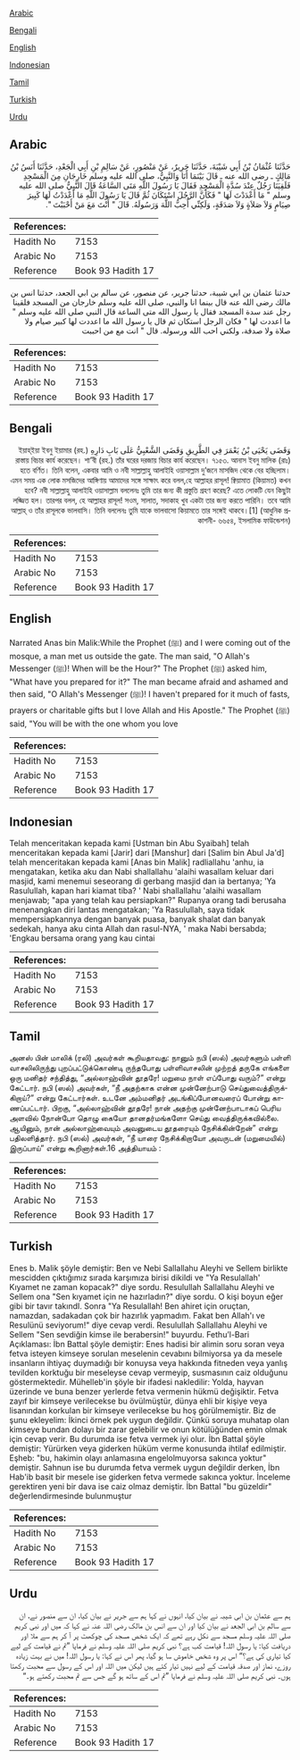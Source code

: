 [Arabic](#arabic)

[Bengali](#bengali)

[English](#english)

[Indonesian](#indonesian)

[Tamil](#tamil)

[Turkish](#turkish)

[Urdu](#urdu)

## Arabic


<div dir="rtl" lang="ar" style={{fontSize:'larger',backgroundColor:'#f8f9fa',padding:20}}>
حَدَّثَنَا عُثْمَانُ بْنُ أَبِي شَيْبَةَ، حَدَّثَنَا جَرِيرٌ، عَنْ مَنْصُورٍ، عَنْ سَالِمِ بْنِ أَبِي الْجَعْدِ، حَدَّثَنَا أَنَسُ بْنُ مَالِكٍ ـ رضى الله عنه ـ قَالَ بَيْنَمَا أَنَا وَالنَّبِيُّ، صلى الله عليه وسلم خَارِجَانِ مِنَ الْمَسْجِدِ فَلَقِيَنَا رَجُلٌ عِنْدَ سُدَّةِ الْمَسْجِدِ فَقَالَ يَا رَسُولَ اللَّهِ مَتَى السَّاعَةُ قَالَ النَّبِيُّ صلى الله عليه وسلم ‏"‏ مَا أَعْدَدْتَ لَهَا ‏"‏ فَكَأَنَّ الرَّجُلَ اسْتَكَانَ ثُمَّ قَالَ يَا رَسُولَ اللَّهِ مَا أَعْدَدْتُ لَهَا كَبِيرَ صِيَامٍ وَلاَ صَلاَةٍ وَلاَ صَدَقَةٍ، وَلَكِنِّي أُحِبُّ اللَّهَ وَرَسُولَهُ‏.‏ قَالَ ‏"‏ أَنْتَ مَعَ مَنْ أَحْبَبْتَ ‏"‏‏.‏
</div>
<div style={{backgroundColor:'#f8f9fa',padding:20, marginBottom: 10}}><table> <thead> <tr> <th>References:</th> <th></th> </tr> </thead> <tbody><tr><td>Hadith No</td><td>7153</td></tr><tr><td>Arabic No</td><td>7153</td></tr><tr><td>Reference</td><td>Book 93 Hadith 17</td></tr></tbody></table></div>


<div dir="rtl" lang="ar" style={{fontSize:'larger',backgroundColor:'#f8f9fa',padding:20}}>
حدثنا عثمان بن ابي شيبة، حدثنا جرير، عن منصور، عن سالم بن ابي الجعد، حدثنا انس بن مالك رضى الله عنه قال بينما انا والنبي، صلى الله عليه وسلم خارجان من المسجد فلقينا رجل عند سدة المسجد فقال يا رسول الله متى الساعة قال النبي صلى الله عليه وسلم " ما اعددت لها " فكان الرجل استكان ثم قال يا رسول الله ما اعددت لها كبير صيام ولا صلاة ولا صدقة، ولكني احب الله ورسوله. قال " انت مع من احببت
</div>
<div style={{backgroundColor:'#f8f9fa',padding:20, marginBottom: 10}}><table> <thead> <tr> <th>References:</th> <th></th> </tr> </thead> <tbody><tr><td>Hadith No</td><td>7153</td></tr><tr><td>Arabic No</td><td>7153</td></tr><tr><td>Reference</td><td>Book 93 Hadith 17</td></tr></tbody></table></div>

## Bengali


<div dir="rtl" lang="bn" style={{fontSize:'larger',backgroundColor:'#f8f9fa',padding:20}}>
وَقَضَى يَحْيَى بْنُ يَعْمَرَ فِي الطَّرِيقِ وَقَضَى الشَّعْبِيُّ عَلَى بَابِ دَارِهِ ইয়াহ্ইয়া ইবনু ইয়ামার (রহ.) রাস্তায় বিচার কার্য করেছেন। শা’বী (রহ.) তাঁর ঘরের দরজায় বিচার কার্য করেছেন। ৭১৫৩. আনাস ইবনু মালিক (রাঃ) হতে বর্ণিত। তিনি বলেন, একবার আমি ও নবী সাল্লাল্লাহু আলাইহি ওয়াসাল্লাম দু’জনে মাসজিদ থেকে বের হচ্ছিলাম। এমন সময় এক লোক মসজিদের আঙ্গিণায় আমাদের সঙ্গে সাক্ষাৎ করে বলল,হে আল্লাহর রাসূল! ক্বিয়ামাত (কিয়ামত) কখন হবে? নবী সাল্লাল্লাহু আলাইহি ওয়াসাল্লাম বললেনঃ তুমি তার জন্য কী প্রস্তুতি গ্রহণ করেছ? এতে লোকটি যেন কিছুটা লজ্জিত হল। তারপর বলল, হে আল্লাহর রাসূল! সওম, সালাত, সদাকাহ খুব একটা তার জন্য করতে পারিনি। তবে আমি আল্লাহ্ ও তাঁর রাসূলকে ভালবাসি। তিনি বললেনঃ তুমি যাকে ভালবাসো কিয়ামতে তার সঙ্গেই থাকবে।[1] (আধুনিক প্রকাশনী- ৬৬৫৪, ইসলামিক ফাউন্ডেশন)
</div>
<div style={{backgroundColor:'#f8f9fa',padding:20, marginBottom: 10}}><table> <thead> <tr> <th>References:</th> <th></th> </tr> </thead> <tbody><tr><td>Hadith No</td><td>7153</td></tr><tr><td>Arabic No</td><td>7153</td></tr><tr><td>Reference</td><td>Book 93 Hadith 17</td></tr></tbody></table></div>

## English


<div dir="ltr" lang="en" style={{fontSize:'larger',backgroundColor:'#f8f9fa',padding:20}}>
Narrated Anas bin Malik:While the Prophet (ﷺ) and I were coming out of the mosque, a man met us outside the gate. The man said, "O Allah's Messenger (ﷺ)! When will be the Hour?" The Prophet (ﷺ) asked him, "What have you prepared for it?" The man became afraid and ashamed and then said, "O Allah's Messenger (ﷺ)! I haven't prepared for it much of fasts, prayers or charitable gifts but I love Allah and His Apostle." The Prophet (ﷺ) said, "You will be with the one whom you love
</div>
<div style={{backgroundColor:'#f8f9fa',padding:20, marginBottom: 10}}><table> <thead> <tr> <th>References:</th> <th></th> </tr> </thead> <tbody><tr><td>Hadith No</td><td>7153</td></tr><tr><td>Arabic No</td><td>7153</td></tr><tr><td>Reference</td><td>Book 93 Hadith 17</td></tr></tbody></table></div>

## Indonesian


<div dir="ltr" lang="id" style={{fontSize:'larger',backgroundColor:'#f8f9fa',padding:20}}>
Telah menceritakan kepada kami [Ustman bin Abu Syaibah] telah menceritakan kepada kami [Jarir] dari [Manshur] dari [Salim bin Abul Ja'd] telah menceritakan kepada kami [Anas bin Malik] radliallahu 'anhu, ia mengatakan, ketika aku dan Nabi shallallahu 'alaihi wasallam keluar dari masjid, kami menemui seseorang di gerbang masjid dan ia bertanya; 'Ya Rasulullah, kapan hari kiamat tiba? ' Nabi shallallahu 'alaihi wasallam menjawab; "apa yang telah kau persiapkan?" Rupanya orang tadi berusaha menenangkan diri lantas mengatakan; 'Ya Rasulullah, saya tidak mempersiapkannya dengan banyak puasa, banyak shalat dan banyak sedekah, hanya aku cinta Allah dan rasul-NYA, ' maka Nabi bersabda; 'Engkau bersama orang yang kau cintai
</div>
<div style={{backgroundColor:'#f8f9fa',padding:20, marginBottom: 10}}><table> <thead> <tr> <th>References:</th> <th></th> </tr> </thead> <tbody><tr><td>Hadith No</td><td>7153</td></tr><tr><td>Arabic No</td><td>7153</td></tr><tr><td>Reference</td><td>Book 93 Hadith 17</td></tr></tbody></table></div>

## Tamil


<div dir="ltr" lang="ta" style={{fontSize:'larger',backgroundColor:'#f8f9fa',padding:20}}>
அனஸ் பின் மாலிக் (ரலி) அவர்கள் கூறியதாவது: நானும் நபி (ஸல்) அவர்களும் பள்ளி வாசலிலிருந்து புறப்பட்டுக்கொண்டி ருந்தபோது பள்ளிவாசலின் முற்றத் தருகே எங்களை ஒரு மனிதர் சந்தித்து, “அல்லாஹ்வின் தூதரே! மறுமை நாள் எப்போது வரும்?” என்று கேட்டார். நபி (ஸல்) அவர்கள், “நீ அதற்காக என்ன முன்னேற்பாடு செய்துவைத்திருக்கிறாய்?” என்று கேட்டார்கள். உடனே அம்மனிதர் அடங்கிப்போனவரைப் போன்று காணப்பட்டார். பிறகு, “அல்லாஹ்வின் தூதரே! நான் அதற்கு முன்னேற்பாடாகப் பெரிய அளவில் நோன்போ தொழு கையோ தானதர்மங்களோ செய்து வைத்திருக்கவில்லை. ஆயினும், நான் அல்லாஹ்வையும் அவனுடைய தூதரையும் நேசிக்கின்றேன்” என்று பதிலளித்தார். நபி (ஸல்) அவர்கள், “நீ யாரை நேசிக்கிறாயோ அவருடன் (மறுமையில்) இருப்பாய்” என்று கூறினார்கள்.16 அத்தியாயம் :
</div>
<div style={{backgroundColor:'#f8f9fa',padding:20, marginBottom: 10}}><table> <thead> <tr> <th>References:</th> <th></th> </tr> </thead> <tbody><tr><td>Hadith No</td><td>7153</td></tr><tr><td>Arabic No</td><td>7153</td></tr><tr><td>Reference</td><td>Book 93 Hadith 17</td></tr></tbody></table></div>

## Turkish


<div dir="ltr" lang="tr" style={{fontSize:'larger',backgroundColor:'#f8f9fa',padding:20}}>
Enes b. Malik şöyle demiştir: Ben ve Nebi Sallallahu Aleyhi ve Sellem birlikte mescidden çıktığımız sırada karşımıza birisi dikildi ve "Ya Resulallah' Kıyamet ne zaman kopacak?" diye sordu. Resulullah Sallallahu Aleyhi ve Sellem ona "Sen kıyamet için ne hazırladın?" diye sordu. O kişi boyun eğer gibi bir tavır takındI. Sonra "Ya Resulallah! Ben ahiret için oruçtan, namazdan, sadakadan çok bir hazırlık yapmadım. Fakat ben Allah'ı ve Resulünü seviyorum!" diye cevap verdi. Resulullah Sallallahu Aleyhi ve Sellem "Sen sevdiğin kimse ile berabersin!" buyurdu. Fethu’l-Bari Açıklaması: İbn Battal şöyle demiştir: Enes hadisi bir alimin soru soran veya fetva isteyen kimseye sorulan meselenin cevabını bilmiyorsa ya da mesele insanların ihtiyaç duymadığı bir konuysa veya hakkında fitneden veya yanlış tevilden korktuğu bir meseleyse cevap vermeyip, susmasının caiz olduğunu göstermektedir. Mühelleb'in şöyle bir ifadesi nakledilir: Yolda, hayvan üzerinde ve buna benzer yerlerde fetva vermenin hükmü değişiktir. Fetva zayıf bir kimseye verilecekse bu övülmüştür, dünya ehli bir kişiye veya lisanından korkulan bir kimseye verilecekse bu hoş görülmemiştir. Biz de şunu ekleyelim: İkinci örnek pek uygun değildir. Çünkü soruya muhatap olan kimseye bundan dolayı bir zarar gelebilir ve onun kötülüğünden emin olmak için cevap verir. Bu durumda ise fetva vermek iyi olur. İbn Battal şöyle demiştir: Yürürken veya giderken hüküm verme konusunda ihtilaf edilmiştir. Eşheb: "bu, hakimin olayı anlamasına engelolmuyorsa sakınca yoktur" demiştir. Sahnun ise bu durumda fetva vermek uygun değildir derken, İbn Hab'ib basit bir mesele ise giderken fetva vermede sakınca yoktur. İnceleme gerektiren yeni bir dava ise caiz olmaz demiştir. İbn Battal "bu güzeldir" değerlendirmesinde bulunmuştur
</div>
<div style={{backgroundColor:'#f8f9fa',padding:20, marginBottom: 10}}><table> <thead> <tr> <th>References:</th> <th></th> </tr> </thead> <tbody><tr><td>Hadith No</td><td>7153</td></tr><tr><td>Arabic No</td><td>7153</td></tr><tr><td>Reference</td><td>Book 93 Hadith 17</td></tr></tbody></table></div>

## Urdu


<div dir="rtl" lang="ur" style={{fontSize:'larger',backgroundColor:'#f8f9fa',padding:20}}>
ہم سے عثمان بن ابی شیبہ نے بیان کیا، انہوں نے کہا ہم سے جریر نے بیان کیا، ان سے منصور نے، ان سے سالم بن ابی الجعد نے بیان کیا اور ان سے انس بن مالک رضی اللہ عنہ نے کہا کہ میں اور نبی کریم صلی اللہ علیہ وسلم مسجد سے نکل رہے تھے کہ ایک شخص مسجد کی چوکھٹ پر آ کر ہم سے ملا اور دریافت کیا: یا رسول اللہ! قیامت کب ہے؟ نبی کریم صلی اللہ علیہ وسلم نے فرمایا ”تم نے قیامت کے لیے کیا تیاری کی ہے؟“ اس پر وہ شخص خاموش سا ہو گیا، پھر اس نے کہا: یا رسول اللہ! میں نے بہت زیادہ روزے، نماز اور صدقہ قیامت کے لیے نہیں تیار کئے ہیں لیکن میں اللہ اور اس کے رسول سے محبت رکھتا ہوں۔ نبی کریم صلی اللہ علیہ وسلم نے فرمایا ”تم اس کے ساتھ ہو گے جس سے تم محبت رکھتے ہو۔“
</div>
<div style={{backgroundColor:'#f8f9fa',padding:20, marginBottom: 10}}><table> <thead> <tr> <th>References:</th> <th></th> </tr> </thead> <tbody><tr><td>Hadith No</td><td>7153</td></tr><tr><td>Arabic No</td><td>7153</td></tr><tr><td>Reference</td><td>Book 93 Hadith 17</td></tr></tbody></table></div>